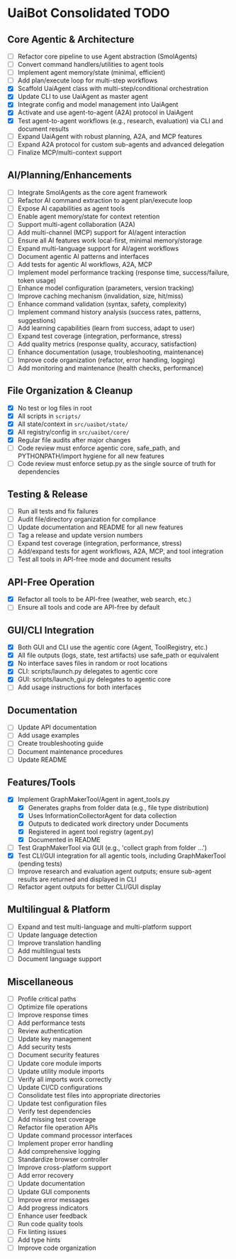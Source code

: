 # UaiBot Consolidated TODO

## Core Agentic & Architecture
- [ ] Refactor core pipeline to use Agent abstraction (SmolAgents)
- [ ] Convert command handlers/utilities to agent tools
- [ ] Implement agent memory/state (minimal, efficient)
- [ ] Add plan/execute loop for multi-step workflows
- [x] Scaffold UaiAgent class with multi-step/conditional orchestration
- [x] Update CLI to use UaiAgent as master agent
- [x] Integrate config and model management into UaiAgent
- [x] Activate and use agent-to-agent (A2A) protocol in UaiAgent
- [x] Test agent-to-agent workflows (e.g., research, evaluation) via CLI and document results
- [ ] Expand UaiAgent with robust planning, A2A, and MCP features
- [ ] Expand A2A protocol for custom sub-agents and advanced delegation
- [ ] Finalize MCP/multi-context support

## AI/Planning/Enhancements
- [ ] Integrate SmolAgents as the core agent framework
- [ ] Refactor AI command extraction to agent plan/execute loop
- [ ] Expose AI capabilities as agent tools
- [ ] Enable agent memory/state for context retention
- [ ] Support multi-agent collaboration (A2A)
- [ ] Add multi-channel (MCP) support for AI/agent interaction
- [ ] Ensure all AI features work local-first, minimal memory/storage
- [ ] Expand multi-language support for AI/agent workflows
- [ ] Document agentic AI patterns and interfaces
- [ ] Add tests for agentic AI workflows, A2A, MCP
- [ ] Implement model performance tracking (response time, success/failure, token usage)
- [ ] Enhance model configuration (parameters, version tracking)
- [ ] Improve caching mechanism (invalidation, size, hit/miss)
- [ ] Enhance command validation (syntax, safety, complexity)
- [ ] Implement command history analysis (success rates, patterns, suggestions)
- [ ] Add learning capabilities (learn from success, adapt to user)
- [ ] Expand test coverage (integration, performance, stress)
- [ ] Add quality metrics (response quality, accuracy, satisfaction)
- [ ] Enhance documentation (usage, troubleshooting, maintenance)
- [ ] Improve code organization (refactor, error handling, logging)
- [ ] Add monitoring and maintenance (health checks, performance)

## File Organization & Cleanup
- [x] No test or log files in root
- [x] All scripts in `scripts/`
- [x] All state/context in `src/uaibot/state/`
- [x] All registry/config in `src/uaibot/core/`
- [x] Regular file audits after major changes
- [ ] Code review must enforce agentic core, safe_path, and PYTHONPATH/import hygiene for all new features
- [ ] Code review must enforce setup.py as the single source of truth for dependencies

## Testing & Release
- [ ] Run all tests and fix failures
- [ ] Audit file/directory organization for compliance
- [ ] Update documentation and README for all new features
- [ ] Tag a release and update version numbers
- [ ] Expand test coverage (integration, performance, stress)
- [ ] Add/expand tests for agent workflows, A2A, MCP, and tool integration
- [ ] Test all tools in API-free mode and document results

## API-Free Operation
- [x] Refactor all tools to be API-free (weather, web search, etc.)
- [ ] Ensure all tools and code are API-free by default

## GUI/CLI Integration
- [x] Both GUI and CLI use the agentic core (Agent, ToolRegistry, etc.)
- [x] All file outputs (logs, state, test artifacts) use safe_path or equivalent
- [x] No interface saves files in random or root locations
- [x] CLI: scripts/launch.py delegates to agentic core
- [x] GUI: scripts/launch_gui.py delegates to agentic core
- [ ] Add usage instructions for both interfaces

## Documentation
- [ ] Update API documentation
- [ ] Add usage examples
- [ ] Create troubleshooting guide
- [ ] Document maintenance procedures
- [ ] Update README

## Features/Tools
- [x] Implement GraphMakerTool/Agent in agent_tools.py
    - [x] Generates graphs from folder data (e.g., file type distribution)
    - [x] Uses InformationCollectorAgent for data collection
    - [x] Outputs to dedicated work directory under Documents
    - [x] Registered in agent tool registry (agent.py)
    - [x] Documented in README
- [ ] Test GraphMakerTool via GUI (e.g., 'collect graph from folder ...')
- [x] Test CLI/GUI integration for all agentic tools, including GraphMakerTool (pending tests)
- [ ] Improve research and evaluation agent outputs; ensure sub-agent results are returned and displayed in CLI
- [ ] Refactor agent outputs for better CLI/GUI display

## Multilingual & Platform
- [ ] Expand and test multi-language and multi-platform support
- [ ] Update language detection
- [ ] Improve translation handling
- [ ] Add multilingual tests
- [ ] Document language support

## Miscellaneous
- [ ] Profile critical paths
- [ ] Optimize file operations
- [ ] Improve response times
- [ ] Add performance tests
- [ ] Review authentication
- [ ] Update key management
- [ ] Add security tests
- [ ] Document security features
- [ ] Update core module imports
- [ ] Update utility module imports
- [ ] Verify all imports work correctly
- [ ] Update CI/CD configurations
- [ ] Consolidate test files into appropriate directories
- [ ] Update test configuration files
- [ ] Verify test dependencies
- [ ] Add missing test coverage
- [ ] Refactor file operation APIs
- [ ] Update command processor interfaces
- [ ] Implement proper error handling
- [ ] Add comprehensive logging
- [ ] Standardize browser controller
- [ ] Improve cross-platform support
- [ ] Add error recovery
- [ ] Update documentation
- [ ] Update GUI components
- [ ] Improve error messages
- [ ] Add progress indicators
- [ ] Enhance user feedback
- [ ] Run code quality tools
- [ ] Fix linting issues
- [ ] Add type hints
- [ ] Improve code organization 